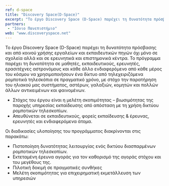 ```yaml
---
ref: d-space
title: "Discovery Space(D-Space)"
excerpt: "Το έργο Discovery Space (D-Space) παρέχει τη δυνατότητα πρόσβασης και από κοινού χρήσης εργαλείων και εκπαιδευτικών πηγών όχι μόνο σε σχολεία αλλά και σε ερευνητικά και επιστημονικά κέντρα."
partners:
 - "Ιόνιο Πανεπιστήμιο"
web: "www.discoveryspace.net"
---
```


Το έργο Discovery Space (D-Space) παρέχει τη δυνατότητα πρόσβασης και από κοινού χρήσης εργαλείων και εκπαιδευτικών πηγών όχι μόνο σε σχολεία αλλά και σε ερευνητικά και επιστημονικά κέντρα. Το πρόγραμμα παρέχει τη δυνατότητα σε μαθητές, εκπαιδευτικούς, ερευνητές, ερασιτέχνες αστρονόμους και κάθε άλλο ενδιαφερόμενο από κάθε μέρος του κόσμου να χρησιμοποιήσουν ένα δίκτυο από τηλεχειριζόμενα ρομποτικά τηλεσκόπια σε πραγματικό χρόνο, με στόχο την παρατήρηση του ηλιακού μας συστήματος, αστέρων, γαλαξιών, κομητών και πολλών άλλων αντικειμένων και φαινομένων.

 - Στόχος του έργου είναι η µελέτη σκοπιµότητας – βιωσιµότητας της παροχής υπηρεσίας εκπαίδευσης από απόσταση µε τη χρήση δικτύου ροµποτικών τηλεσκοπίων.
 - Απευθύνεται σε εκπαιδευτικούς, φορείς εκπαίδευσης & έρευνας, ερευνητές και ενδιαφερόµενα άτοµα.

Οι διαδικασίες υλοποίησης του προγράμματος διακρίνονται στις παρακάτω:

 - Πιστοποίηση δυνατότητας λειτουργίας ενός δικτύου διασπαρµένων ροµποτικών τηλεσκοπίων.
 - Εκτεταµένη έρευνα αγοράς για τον καθορισµό της αγοράς στόχου και του µεγέθους της.
 - Πιλοτική δοκιµή σε πραγµατικές συνθήκες
 - Μελέτη σκοπιµότητας για επιχειρηµατική εκµετάλλευση των υπηρεσιών


